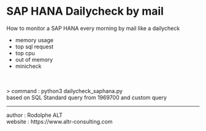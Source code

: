 # SAP HANA Dailycheck by mail<br>
How to monitor a SAP HANA every morning by mail like a dailycheck<br>
* memory usage<br>
* top sql request<br>
* top cpu<br>
* out of memory<br>
* minicheck<br>
<br>
<br>
> command : python3 dailycheck_saphana.py
<br>
based on SQL Standard query from 1969700 and custom query<br>
<hr>
author : Rodolphe ALT<br>
website : https://www.altr-consulting.com<br>

